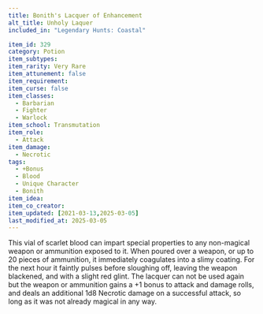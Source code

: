 ```yaml
---
title: Bonith's Lacquer of Enhancement
alt_title: Unholy Laquer
included_in: "Legendary Hunts: Coastal"

item_id: 329
category: Potion
item_subtypes: 
item_rarity: Very Rare
item_attunement: false
item_requirement: 
item_curse: false
item_classes: 
  - Barbarian
  - Fighter
  - Warlock
item_school: Transmutation
item_role: 
  - Attack
item_damage: 
  - Necrotic
tags:
  - +Bonus
  - Blood
  - Unique Character
  - Bonith
item_idea: 
item_co_creator: 
item_updated: [2021-03-13,2025-03-05]
last_modified_at: 2025-03-05
---
```


This vial of scarlet blood can impart special properties to any non-magical weapon or ammunition exposed to it. When poured over a weapon, or up to 20 pieces of ammunition, it immediately coagulates into a slimy coating. For the next hour it faintly pulses before sloughing off, leaving the weapon blackened, and with a slight red glint. The lacquer can not be used again but the weapon or ammunition gains a +1 bonus to attack and damage rolls, and deals an additional 1d8 Necrotic damage on a successful attack, so long as it was not already magical in any way.
